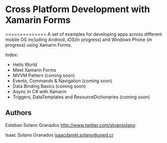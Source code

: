 # Cross Platform Development with Xamarin Forms
==============
A set of examples for developing apps across different mobile OS including Android, iOS(in progress) and Windows Phone (in progress) using Xamarin Forms.


Index:
- Hello World
- Meet Xamarin Forms
- MVVM Pattern (coming soon)
- Events, Commands & Navigation (coming soon)
- Data Binding Basics (coming soon)
- Async in C# with Xamarin
- Triggers, DataTemplates and ResourceDictionaries (coming soon)

Authors
------

Esteban Solano Granados
http://www.twitter.com/stvansolano

Isaac Solano Granados
isaacdaniel.solano@uned.cr
